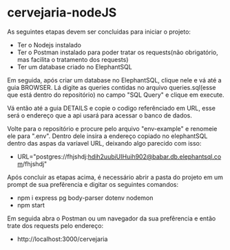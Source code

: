 # cervejaria-nodeJS
As seguintes etapas devem ser concluidas para iniciar o projeto:

- Ter o Nodejs instalado
- Ter o Postman instalado para poder tratar os requests(não obrigatório, mas facilita o tratamento dos requests)
- Ter um database criado no ElephantSQL

Em seguida, após criar um database no ElephantSQL, clique nele e vá até a guia BROWSER. Lá digite as queries contidas
no arquivo queries.sql(esse que está dentro do repositório) no campo "SQL Query" e clique em execute.

Vá então até a guia DETAILS e copie o codigo referênciado em URL, esse será o endereço que a api usará para acessar o
banco de dados.

Volte para o repositório e procure pelo arquivo "env-example" e renomeie ele para ".env". Dentro dele insira a endereço
copiado no elephantSQL dentro das aspas da varíavel URL, deixando algo parecido com isso:

- URL="postgres://fhjshdj:hdih2uubiUIHuih902@babar.db.elephantsql.com/fhjshdj"

Após concluir as etapas acima, é necessário abrir a pasta do projeto em um prompt de sua prefêrencia e digitar os seguintes comandos:

- npm i express pg body-parser dotenv nodemon
- npm start

Em seguida abra o Postman ou um navegador da sua prefêrencia e então trate dos requests pelo endereço:

- http://localhost:3000/cervejaria
